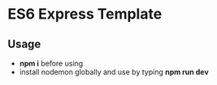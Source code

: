 # ES6 Express Template

## Usage

- **npm i** before using
- install nodemon globally and use by typing **npm run dev**
